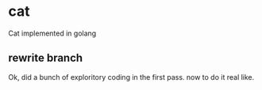 cat
===

Cat implemented in golang


rewrite branch
--------------

Ok, did a bunch of exploritory coding in the first pass.  now to do it real like.
